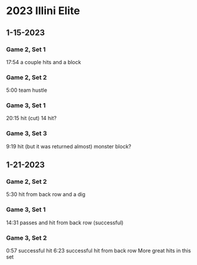 # 2023 Illini Elite

## 1-15-2023 
### Game 2, Set 1
17:54 a couple hits and a block

### Game 2, Set 2
5:00 team hustle

### Game 3, Set 1
20:15 hit (cut)
14 hit?

### Game 3, Set 3
9:19 hit (but it was returned almost)
monster block?

## 1-21-2023
### Game 2, Set 2
5:30 hit from back row and a dig

### Game 3, Set 1
14:31 passes and hit from back row (successful)

### Game 3, Set 2
0:57 successful hit
6:23 successful hit from back row
More great hits in this set


